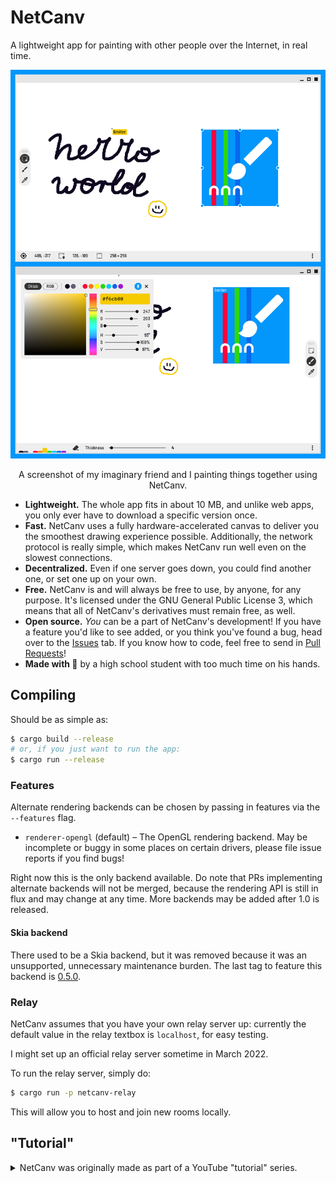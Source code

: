 # NetCanv

A lightweight app for painting with other people over the Internet, in real time.

![screenshot](contrib/screenshots.png)
<p align="center">
A screenshot of my imaginary friend and I painting things together using NetCanv.
</p>

- **Lightweight.** The whole app fits in about 10 MB, and unlike web apps, you only ever have to
  download a specific version once.
- **Fast.** NetCanv uses a fully hardware-accelerated canvas to deliver you the smoothest drawing
  experience possible. Additionally, the network protocol is really simple, which makes NetCanv run
  well even on the slowest connections.
- **Decentralized.** Even if one server goes down, you could find another one, or set one up on
  your own.
- **Free.** NetCanv is and will always be free to use, by anyone, for any purpose.
  It's licensed under the GNU General Public License 3, which means that all of NetCanv's
  derivatives must remain free, as well.
- **Open source.** _You_ can be a part of NetCanv's development! If you have a feature you'd like
  to see added, or you think you've found a bug, head over to the [Issues](https://github.com/liquidev/netcanv/issues)
  tab. If you know how to code, feel free to send in [Pull Requests](https://github.com/liquidev/netcanv/pulls)!
- **Made with 💙** by a high school student with too much time on his hands.

## Compiling

Should be as simple as:

```sh
$ cargo build --release
# or, if you just want to run the app:
$ cargo run --release
```

### Features

Alternate rendering backends can be chosen by passing in features via the `--features` flag.

- `renderer-opengl` (default) – The OpenGL rendering backend. May be incomplete or buggy in some
  places on certain drivers, please file issue reports if you find bugs!

Right now this is the only backend available. Do note that PRs implementing alternate backends will
not be merged, because the rendering API is still in flux and may change at any time. More backends
may be added after 1.0 is released.

#### Skia backend

There used to be a Skia backend, but it was removed because it was an unsupported, unnecessary
maintenance burden. The last tag to feature this backend is [0.5.0](https://github.com/liquidev/netcanv/tree/0.5.0).

### Relay

NetCanv assumes that you have your own relay server up: currently the default value
in the relay textbox is `localhost`, for easy testing.

I might set up an official relay server sometime in March 2022.

To run the relay server, simply do:
```sh
$ cargo run -p netcanv-relay
```

This will allow you to host and join new rooms locally.

## "Tutorial"

<details><summary>NetCanv was originally made as part of a YouTube "tutorial" series.</summary>

The series is in Polish (!) and can be found on
[YouTube](https://www.youtube.com/playlist?list=PL1Hg-PZUNFkeRdErHKx3Z7IwhJNgij3bJ).

Individual episodes:

1. [Introduction](https://www.youtube.com/watch?v=ZeSXVgjrivY)
2. [Drawing and GUI](https://www.youtube.com/watch?v=MVEILFrPKnY)
3. [Refactoring and ∞](https://www.youtube.com/watch?v=mECVCb87sAQ)
4. Networking – coming soon (never)

Again, note that the tutorials are in Polish.

### Purpose

The main purpose of this tutorial series is to show how to build a desktop app
using Rust and Skia, together with peer-to-peer communication for realtime
collaboration.

I generally don't like explaining every small detail in my videos. I'd rather
showcase the cool and interesting parts about the development process. So don't
consider this as a general Rust application development tutorial – treat it more
like a devlog with some educational, comedic, and artistic value sprinkled
over it.

</details>

